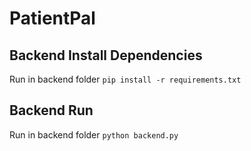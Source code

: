 # PatientPal

## Backend Install Dependencies
Run in backend folder
```pip install -r requirements.txt```

## Backend Run
Run in backend folder
```python backend.py```
